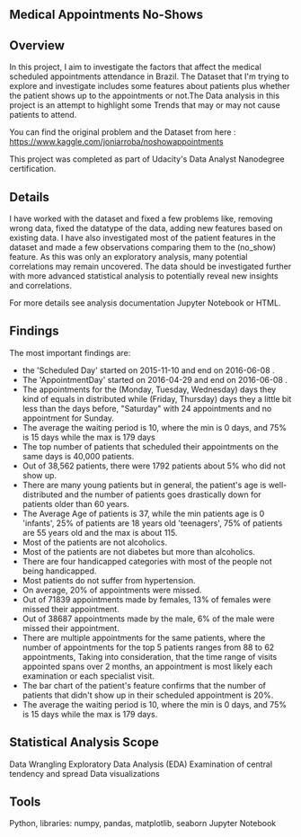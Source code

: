 ## Medical Appointments No-Shows


## Overview
In this project, I aim to investigate the factors that affect the medical scheduled appointments attendance in Brazil. The Dataset that I'm trying to explore and investigate includes some features about patients plus whether the patient shows up to the appointments or not.The Data analysis in this project is an attempt to highlight some Trends that may or may not cause patients to attend.

You can find the original problem and the Dataset from here : https://www.kaggle.com/joniarroba/noshowappointments

This project was completed as part of Udacity's Data Analyst Nanodegree certification.


## Details
I have worked with the dataset and fixed a few problems like, removing wrong data, fixed the datatype of the data, adding new features based on existing data. I have also investigated most of the patient features in the dataset and made a few observations comparing them to the (no_show) feature. As this was only an exploratory analysis, many potential correlations may remain uncovered. The data should be investigated further with more advanced statistical analysis to potentially reveal new insights and correlations.

For more details see analysis documentation Jupyter Notebook or HTML.


## Findings
The most important findings are:


-   the 'Scheduled Day' started on 2015-11-10 and end on 2016-06-08 .
-   The 'AppointmentDay' started on 2016-04-29 and end on 2016-06-08 .
-   The appointments for the (Monday, Tuesday, Wednesday) days they kind of equals in distributed while (Friday, Thursday) days they a little bit less than the days before, "Saturday" with 24 appointments and no appointment for Sunday.
-   The average the waiting period is 10, where the min is 0 days, and 75% is 15 days while the max is 179 days
-   The top number of patients that scheduled their appointments on the same days is 40,000 patients.
-   Out of 38,562 patients, there were 1792 patients about 5% who did not show up.
-   There are many young patients but in general, the patient's age is well-distributed and the number of patients goes drastically down for patients older than 60 years.
-   The Average Age of patients is 37, while the min patients age is 0 'infants', 25% of patients are 18 years old 'teenagers', 75% of patients are 55 years old and the max is about 115.
-   Most of the patients are not alcoholics.
-   Most of the patients are not diabetes but more than alcoholics.
-   There are four handicapped categories with most of the people not being handicapped.
-   Most patients do not suffer from hypertension.
-   On average, 20% of appointments were missed.
-   Out of 71839 appointments made by females, 13% of females were missed their appointment.
-   Out of 38687 appointments made by the male, 6% of the male were missed their appointment.
-   There are multiple appointments for the same patients, where the number of appointments for the top 5 patients ranges from 88 to 62 appointments, Taking into consideration, that the time range of visits appointed spans over 2 months, an appointment is most likely each examination or each specialist visit.
-   The bar chart of the patient's feature confirms that the number of patients that didn't show up in their scheduled appointment is 20%.
-   The average the waiting period is 10, where the min is 0 days, and 75% is 15 days while the max is 179 days.


## Statistical Analysis Scope
Data Wrangling
Exploratory Data Analysis (EDA)
Examination of central tendency and spread
Data visualizations


## Tools
Python, libraries: numpy, pandas, matplotlib, seaborn
Jupyter Notebook 
